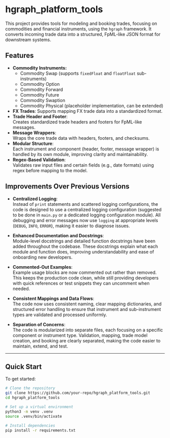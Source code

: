 # hgraph_platform_tools

This project provides tools for modeling and booking trades, focusing on commodities and financial instruments, using the `hgraph` framework. It converts incoming trade data into a structured, FpML-like JSON format for downstream systems.

## Features

- **Commodity Instruments:**  
  - Commodity Swap (supports `fixedFloat` and `floatFloat` sub-instruments)
  - Commodity Option
  - Commodity Forward
  - Commodity Future
  - Commodity Swaption
  - Commodity Physical (placeholder implementation, can be extended)
- **FX Trades**: Supports mapping FX trade data into a standardized format.
- **Trade Header and Footer**:  
  Creates standardized trade headers and footers for FpML-like messages.
- **Message Wrappers**:  
  Wraps the core trade data with headers, footers, and checksums.
- **Modular Structure**:  
  Each instrument and component (header, footer, message wrapper) is handled by its own module, improving clarity and maintainability.
- **Regex-Based Validation**:  
  Validates raw input files and certain fields (e.g., date formats) using regex before mapping to the model.

## Improvements Over Previous Versions

- **Centralized Logging**:  
  Instead of `print` statements and scattered logging configurations, the code is designed to use a centralized logging configuration (suggested to be done in `main.py` or a dedicated logging configuration module). All debugging and error messages now use `logging` at appropriate levels (`DEBUG`, `INFO`, `ERROR`), making it easier to diagnose issues.
  
- **Enhanced Documentation and Docstrings**:  
  Module-level docstrings and detailed function docstrings have been added throughout the codebase. These docstrings explain what each module and function does, improving understandability and ease of onboarding new developers.

- **Commented-Out Examples**:  
  Example usage blocks are now commented out rather than removed. This keeps the production code clean, while still providing developers with quick references or test snippets they can uncomment when needed.

- **Consistent Mappings and Data Flows**:  
  The code now uses consistent naming, clear mapping dictionaries, and structured error handling to ensure that instrument and sub-instrument types are validated and processed uniformly.

- **Separation of Concerns**:  
  The code is modularized into separate files, each focusing on a specific component or instrument type. Validation, mapping, trade model creation, and booking are clearly separated, making the code easier to maintain, extend, and test.

---

## Quick Start

To get started:

```bash
# Clone the repository
git clone https://github.com/your-repo/hgraph_platform_tools.git
cd hgraph_platform_tools

# Set up a virtual environment
python3 -m venv .venv
source .venv/bin/activate

# Install dependencies
pip install -r requirements.txt